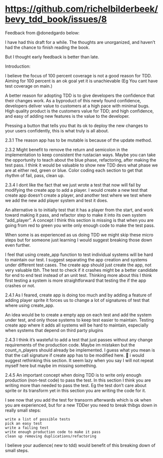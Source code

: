 # https://github.com/richelbilderbeek/bevy_tdd_book/issues/8

Feedback from @donedgardo below:

I have had this draft for a while. The thoughts are unorganized, and haven’t had the chance to finish reading the book.

But I thought early feedback is better than late.

Introduction:

I believe the focus of 100 percent coverage is not a good reason for TDD. Aiming for 100 percent is an ok goal yet it is unachievable (Eg You cant have test coverage on main.)

A better reason for adopting TDD is to give developers the confidence that their changes work. As a byproduct of this newly found confidence, developers deliver value to customers at a high pace with minimal bugs. High quality product is the customers value for TDD; and high confidence, and easy of adding new features is the value to the developer.

Pressing a button that tells you that its ok to deploy the new changes to your users confidently, this is what truly is all about.

2.3.1
The reason app has to be mutable is because of the update method.

2.3.2
Might benefit to remove the return and semicolon in the implementation to keep consistent the rustacian ways. Maybe you can take the opportunity to teach about the blue phase, refactoring, after making the test pass. I think it would be valuable to show new TDD devs what phase we are at either red, green or blue. Color coding each section to get that rhythm of fail, pass, clean up.

2.3.4
I dont like the fact that we just wrote a test that now will fail by modifying the create app to add a player. I would create a new test that create app doesn’t create a player, and another test where we test where we add the new add player system and test it does.

An alternative is to initially test that it has a player from the start, and work toward making it pass, and refactor step to make it into its own system “add_player”. A concept I think this section is missing is that when you are going from red to green you write only enough code to make the test pass.

When some is as experienced as us doing TDD we might skip these micro steps but for someone just learning I would suggest breaking those down even further.

I feel that using create_app function to test individual systems will be hard to maintain our test. I suggest separating the app creation and systems under different test cases. The create app should just create the app, not very valuable tbh. The test to check if it crashes might be a better candidate for end to end test instead of an unit test. Thinking more about this I think first testing a system is more straightforward that testing the if the app crashes or not.

2.4.1
As I feared, create app is doing too much and by adding a feature of adding player sprite it forces us to change a lot of signatures of test that where using create_app.

An idea would be to create a empty app on each test and add the system under test, and only those systems to keep test easier to maintain. Testing create app where it adds all systems will be hard to maintain, especially when systems that depend on third party plugins

2.4.3
I think it’s wasteful to add a test that just passes without any change requirements of the production code. Maybe im mistaken but the count_n_players should already be implemented. I guess what you mean is that the call signature if create app has to be modified here. 🤔 i would suggest rethinking this section. It seem lazy when you say I will not repeat myself here but maybe im missing something.

2.4.5
An important concept when doing TDD is to write only enough production (non-test code) to pass the test. In this section I think you are writing more than needed to pass the test. Eg the test don’t care about sprite or its transform yet in this section you are writing the code for it.

I see now that you add the test for transorm afterwards which is ok when you are experienced, but for a new TDDer you need to break thibgs down in really small steps:

    write a list of possible tests
    pick an easy test
    write a failing test
    write enough production code to make it pass
    clean up removing duplications/refactoring

I believe your audience( new to tdd) would benefit of this breaking down of small steps.